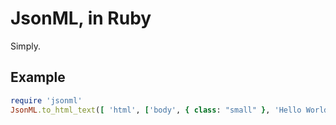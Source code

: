 # JsonML, in Ruby

Simply.

## Example

```ruby
require 'jsonml'
JsonML.to_html_text([ 'html', ['body', { class: "small" }, 'Hello World' ]])
```
